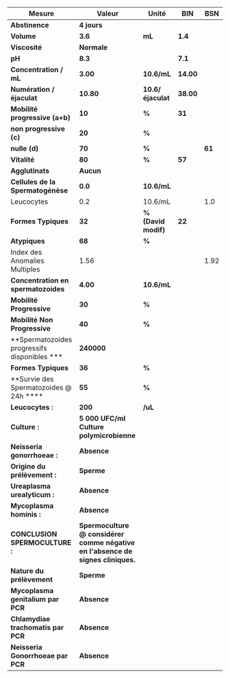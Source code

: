 |                   Mesure                   |                                     Valeur                                    |       Unité       |   BIN   |  BSN |
|--------------------------------------------|-------------------------------------------------------------------------------|-------------------|---------|------|
|               **Abstinence**               |                                  **4 jours**                                  |                   |         |      |
|                 **Volume**                 |                                    **3.6**                                    |       **mL**      | **1.4** |      |
|                **Viscosité**               |                                  **Normale**                                  |                   |         |      |
|                   **pH**                   |                                    **8.3**                                    |                   | **7.1** |      |
|           **Concentration / mL**           |                                    **3.00**                                   |    **10.6/mL**    |**14.00**|      |
|          **Numération / éjaculat**         |                                   **10.80**                                   | **10.6/éjaculat** |**38.00**|      |
|       **Mobilité progressive (a+b)**       |                                     **10**                                    |       **%**       |  **31** |      |
|           **non progressive (c)**          |                                     **20**                                    |       **%**       |         |      |
|                **nulle (d)**               |                                     **70**                                    |       **%**       |         |**61**|
|                **Vitalité**                |                                     **80**                                    |       **%**       |  **57** |      |
|               **Agglutinats**              |                                   **Aucun**                                   |                   |         |      |
|      **Cellules de la Spermatogénèse**     |                                    **0.0**                                    |    **10.6/mL**    |         |      |
|                 Leucocytes                 |                                      0.2                                      |      10.6/mL      |         |  1.0 |
|             **Formes Typiques**            |                                     **32**                                    |**% (David modif)**|  **22** |      |
|                **Atypiques**               |                                     **68**                                    |       **%**       |         |      |
|        Index des Anomalies Multiples       |                                      1.56                                     |                   |         | 1.92 |
|     **Concentration en spermatozoides**    |                                    **4.00**                                   |    **10.6/mL**    |         |      |
|          **Mobilité Progressive**          |                                     **30**                                    |       **%**       |         |      |
|        **Mobilité Non Progressive**        |                                     **40**                                    |       **%**       |         |      |
|**Spermatozoides progressifs disponibles ***|                                   **240000**                                  |                   |         |      |
|             **Formes Typiques**            |                                     **36**                                    |       **%**       |         |      |
|   **Survie des Spermatozoides @ 24h ****   |                                     **55**                                    |       **%**       |         |      |
|              **Leucocytes :**              |                                    **200**                                    |      **/uL**      |         |      |
|                **Culture :**               |                    **5 000 UFC/ml Culture polymicrobienne**                   |                   |         |      |
|         **Neisseria gonorrhoeae :**        |                                  **Absence**                                  |                   |         |      |
|        **Origine du prélèvement :**        |                                   **Sperme**                                  |                   |         |      |
|        **Ureaplasma urealyticum :**        |                                  **Absence**                                  |                   |         |      |
|          **Mycoplasma hominis :**          |                                  **Absence**                                  |                   |         |      |
|       **CONCLUSION SPERMOCULTURE :**       |**Spermoculture @ considérer comme négative en l'absence de signes cliniques.**|                   |         |      |
|          **Nature du prélèvement**         |                                   **Sperme**                                  |                   |         |      |
|      **Mycoplasma genitalium par PCR**     |                                  **Absence**                                  |                   |         |      |
|     **Chlamydiae trachomatis par PCR**     |                                  **Absence**                                  |                   |         |      |
|      **Neisseria Gonorrhoeae par PCR**     |                                  **Absence**                                  |                   |         |      |